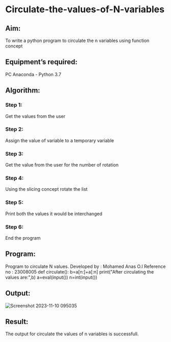 # Circulate-the-values-of-N-variables
## Aim:
To write a python program to circulate the n variables using function concept
## Equipment’s required:
PC
Anaconda - Python 3.7
## Algorithm: 
### Step 1: 
Get the values from the user
### Step 2: 
Assign the value of variable to a temporary variable
### Step 3: 
Get the value from the user for the number of rotation
### Step 4: 
Using the slicing concept rotate the list
### Step 5: 
Print both the values it would be interchanged
### Step 6: 
End the program
## Program:
Program to circulate N values.
Developed by : Mohamed Anas O.I
Reference no : 23008005
def circulate():
    b=a[n:]+a[:n]
    print("After circulating the values are:",b)
a=eval(input())
n=int(input())
## Output: 
![Screenshot 2023-11-10 095035](https://github.com/Anas536/Circulate-the-values-of-N-variables/assets/139841834/a5d87336-81f0-4744-b0dd-c85a0c0f03ea)


## Result:
The output for circulate the values of n variables is successfull.
